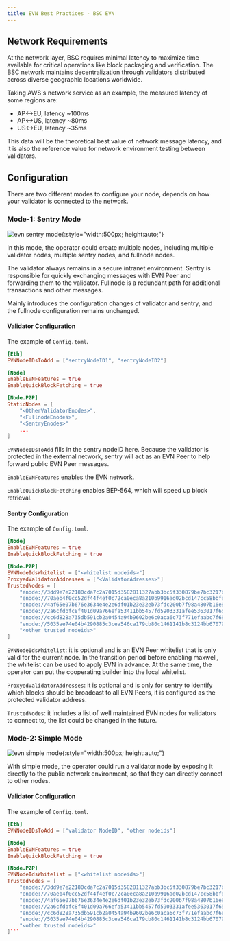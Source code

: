 ```yaml
---
title: EVN Best Practices - BSC EVN
---
```

## Network Requirements
At the network layer, BSC requires minimal latency to maximize time available for critical operations like block packaging and verification. The BSC network maintains decentralization through validators distributed across diverse geographic locations worldwide.

Taking AWS's network service as an example, the measured latency of some regions are:
- AP<->EU, latency ~100ms
- AP<->US, latency ~80ms
- US<->EU, latency ~35ms

This data will be the theoretical best value of network message latency, and it is also the reference value for network environment testing between validators.

## Configuration
There are two different modes to configure your node, depends on how your validator is connected to the network.
### Mode-1: Sentry Mode

![evn sentry mode](../../img/evn/evn-sentry-mode.png){:style="width:500px; height:auto;"}

In this mode, the operator could create multiple nodes, including multiple validator nodes, multiple sentry nodes, and fullnode nodes.

The validator always remains in a secure intranet environment. Sentry is responsible for quickly exchanging messages with EVN Peer and forwarding them to the validator. Fullnode is a redundant path for additional transactions and other messages.

Mainly introduces the configuration changes of validator and sentry, and the fullnode configuration remains unchanged.

#### Validator Configuration

The example of `Config.toml`.

```toml
[Eth]
EVNNodeIDsToAdd = ["sentryNodeID1", "sentryNodeID2"]

[Node]
EnableEVNFeatures = true
EnableQuickBlockFetching = true

[Node.P2P]
StaticNodes = [
    "<OtherValidatorEnodes>",
    "<FullnodeEnodes>",
    "<SentryEnodes>"
    ...
]
```

`EVNNodeIDsToAdd` fills in the sentry nodeID here. Because the validator is protected in the external network, sentry will act as an EVN Peer to help forward public EVN Peer messages.

`EnableEVNFeatures` enables the EVN network.

`EnableQuickBlockFetching` enables BEP-564, which will speed up block retrieval.

#### Sentry Configuration

The example of `Config.toml`.

```toml
[Node]
EnableEVNFeatures = true
EnableQuickBlockFetching = true

[Node.P2P]
EVNNodeIdsWhitelist = ["<whitelist nodeids>"]
ProxyedValidatorAddresses = ["<ValidatorAdresses>"]
TrustedNodes = [
    "enode://3dd9e7e22180cda7c2a7015d3582811327abb3bc5f330879be7bc3217be4ed7c4ec0d5117ab0fae6542d3e5d199f3d935b7bca108b565f07806ed7687af8d1b5@52.198.165.142:30311",
    "enode://70aeb4f0cc52df44f4ef0c72ca0eca8a210b9916ad02bcd147cc58bbfee9259ee46dfa23e13512f98bdb3937d62d2d0a521a90c76161ccffd24bb10829d8d542@13.112.162.162:30311",
    "enode://4af65e07b676e3634e4e2e6df01b23e32eb73fdc200b7f98a4807b16e8faefae4d3875bea4d88e203e319f6a61859b66c0b8254191a2058629a00fe6e42e7b18@54.155.24.228:30311",
    "enode://2a6cfdbfc8f401d09a766efa53411bb5457fd5903331afee5363017f65623f0c0c43873c14bfb4001cf02811b1196f710bb3911a36e683cb557b11244cffe212@54.77.55.214:30311",
    "enode://cc6d828a735db591cb2a0454a94b9602be6c0aca6c73f771efaabc7f68c46085b953c97f880efb17597578320444acc9e207042297689515c18e659d138bb393@23.23.111.240:30311",
    "enode://5035ae74e04b4290885c3cea546ca179cb80c1461141b8c3124bb6707993c1e68dafd2f5fd9b13a8d076225412bf5bbefe81c16aa812a35e7c19bb1020b8c124@34.205.243.82:30311",
    "<other trusted nodeids>"
]
```

`EVNNodeIdsWhitelist`: it is optional and is an EVN Peer whitelist that is only valid for the current node. In the transition period before enabling maxwell, the whitelist can be used to apply EVN in advance. At the same time, the operator can put the cooperating builder into the local whitelist.

`ProxyedValidatorAddresses`: it is optional and is only for sentry to identify which blocks should be broadcast to all EVN Peers, it is configured as the protected validator address.

`TrustedNodes`: it includes a list of well maintained EVN nodes for validators to connect to, the list could be changed in the future.

### Mode-2: Simple Mode

![evn simple mode](../../img/evn/evn-simple-mode.png){:style="width:500px; height:auto;"}

With simple mode, the operator could run a validator node by exposing it directly to the public network environment, so that they can directly connect to other nodes.

#### Validator Configuration

The example of `Config.toml`.

```toml
[Eth]
EVNNodeIDsToAdd = ["validator NodeID", "other nodeids"]

[Node]
EnableEVNFeatures = true
EnableQuickBlockFetching = true

[Node.P2P]
EVNNodeIdsWhitelist = ["<whitelist nodeids>"]
TrustedNodes = [
    "enode://3dd9e7e22180cda7c2a7015d3582811327abb3bc5f330879be7bc3217be4ed7c4ec0d5117ab0fae6542d3e5d199f3d935b7bca108b565f07806ed7687af8d1b5@52.198.165.142:30311",
    "enode://70aeb4f0cc52df44f4ef0c72ca0eca8a210b9916ad02bcd147cc58bbfee9259ee46dfa23e13512f98bdb3937d62d2d0a521a90c76161ccffd24bb10829d8d542@13.112.162.162:30311",
    "enode://4af65e07b676e3634e4e2e6df01b23e32eb73fdc200b7f98a4807b16e8faefae4d3875bea4d88e203e319f6a61859b66c0b8254191a2058629a00fe6e42e7b18@54.155.24.228:30311",
    "enode://2a6cfdbfc8f401d09a766efa53411bb5457fd5903331afee5363017f65623f0c0c43873c14bfb4001cf02811b1196f710bb3911a36e683cb557b11244cffe212@54.77.55.214:30311",
    "enode://cc6d828a735db591cb2a0454a94b9602be6c0aca6c73f771efaabc7f68c46085b953c97f880efb17597578320444acc9e207042297689515c18e659d138bb393@23.23.111.240:30311",
    "enode://5035ae74e04b4290885c3cea546ca179cb80c1461141b8c3124bb6707993c1e68dafd2f5fd9b13a8d076225412bf5bbefe81c16aa812a35e7c19bb1020b8c124@34.205.243.82:30311",
    "<other trusted nodeids>"
]```